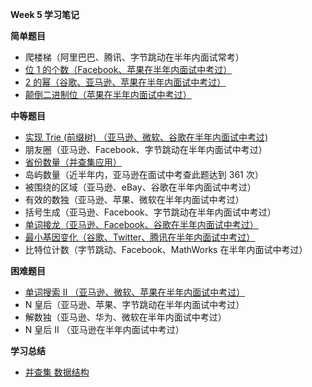 **Week 5 学习笔记**

**简单题目**

- 爬楼梯（阿里巴巴、腾讯、字节跳动在半年内面试常考）
- [位 1 的个数（Facebook、苹果在半年内面试中考过）](hammingWeight.py)
- [2 的幂（谷歌、亚马逊、苹果在半年内面试中考过）](isPowerOfTwo.py)
- [颠倒二进制位（苹果在半年内面试中考过）](reverseBits.py)

**中等题目**

- [实现 Trie (前缀树) （亚马逊、微软、谷歌在半年内面试中考过)](Trie.py)
- 朋友圈（亚马逊、Facebook、字节跳动在半年内面试中考过）
- [省份数量（并查集应用）](DisjointUnionFindSet.py)
- 岛屿数量（近半年内，亚马逊在面试中考查此题达到 361 次）
- 被围绕的区域（亚马逊、eBay、谷歌在半年内面试中考过）
- 有效的数独（亚马逊、苹果、微软在半年内面试中考过）
- 括号生成（亚马逊、Facebook、字节跳动在半年内面试中考过）
- [单词接龙（亚马逊、Facebook、谷歌在半年内面试中考过）](ladderLength.py)
- [最小基因变化（谷歌、Twitter、腾讯在半年内面试中考过）](minMutation.py)
- 比特位计数（字节跳动、Facebook、MathWorks 在半年内面试中考过）

**困难题目**

- [单词搜索 II （亚马逊、微软、苹果在半年内面试中考过）](findWords.py)
- N 皇后（亚马逊、苹果、字节跳动在半年内面试中考过）
- 解数独（亚马逊、华为、微软在半年内面试中考过）
- N 皇后 II （亚马逊在半年内面试中考过）

**学习总结**

- [并查集 数据结构](DisjointUnionFindSet.py)